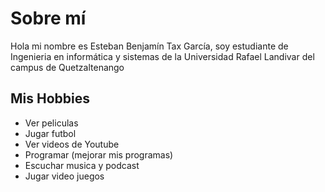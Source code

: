 # Sobre mí
 Hola mi nombre es Esteban Benjamín Tax García, soy estudiante de Ingenieria en informática y sistemas de la Universidad Rafael Landivar del campus de Quetzaltenango 

## Mis Hobbies 
* Ver peliculas 
* Jugar futbol
* Ver videos de Youtube 
* Programar (mejorar mis programas)
* Escuchar musica y podcast 
* Jugar video juegos 